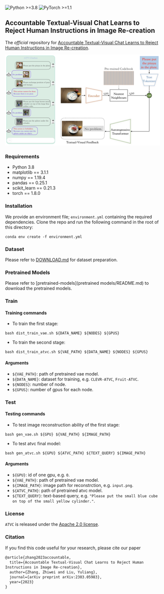 ![Python >=3.8](https://img.shields.io/badge/Python->=3.8-blue.svg)
![PyTorch >=1.1](https://img.shields.io/badge/PyTorch->=1.1-yellow.svg)

## Accountable Textual-Visual Chat Learns to Reject Human Instructions in Image Re-creation

The *official* repository for [Accountable Textual-Visual Chat Learns to Reject
Human Instructions in Image Re-creation]().

![ Qualitative results of CLEVR-ATVM dataset.](./assets/atvc.png)

### Requirements

- Python 3.8
- matplotlib == 3.1.1
- numpy == 1.19.4
- pandas == 0.25.1
- scikit_learn == 0.21.3
- torch == 1.8.0

### Installation

We provide an environment file; ``environment.yml`` containing the required dependencies. Clone the repo and run the following command in the root of this directory:
```
conda env create -f environment.yml
```

### Dataset

Please refer to [DOWNLOAD.md](data/DOWNLOAD.md) for dataset preparation.


### Pretrained Models
Please refer to [pretrained-models](pretrained models/README.md) to download the pretrained models.


### Train

#### Training commands

+ To train the first stage:
```shell
bash dist_train_vae.sh ${DATA_NAME} ${NODES} ${GPUS}
```
+ To train the second stage:
```shell
bash dist_train_atvc.sh ${VAE_PATH} ${DATA_NAME} ${NODES} ${GPUS}
```

#### Arguments

+ `${VAE_PATH}`: path of pretrained vae model.
+ `${DATA_NAME}`: dataset for training, e.g. `CLEVR-ATVC`, `Fruit-ATVC`.
+ `${NODES}`: number of node.
+ `${GPUS}`: number of gpus for each node.


### Test

#### Testing commands

+ To test image reconstruction ability of the first stage:
```shell
bash gen_vae.sh ${GPU} ${VAE_PATH} ${IMAGE_PATH}
```
+ To test atvc final model:
```shell
bash gen_atvc.sh ${GPU} ${ATVC_PATH} ${TEXT_QUERY} ${IMAGE_PATH}
```

#### Arguments

+ `${GPU}`: id of one gpu, e.g. `0`.
+ `${VAE_PATH}`: path of pretrained vae model.
+ `${IMAGE_PATH}`: image path for reconstrction, e.g. `input.png`.
+ `${ATVC_PATH}`: path of pretrained atvc model.
+ `${TEXT_QUERY}`: text-based query, e.g. `"Please put the small blue cube on top of the small yellow cylinder."`.


### License

`ATVC` is released under the [Apache 2.0 license](LICENSE).


### Citation
If you find this code useful for your research, please cite our paper
```
@article{zhang2023accountable,
  title={Accountable Textual-Visual Chat Learns to Reject Human Instructions in Image Re-creation},
  author={Zhang, Zhiwei and Liu, Yuliang},
  journal={arXiv preprint arXiv:2303.05983},
  year={2023}
}
```
